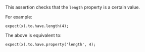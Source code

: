 This assertion checks that the `length` property is a certain value.

For example:

    expect(x).to.have.length(4);

The above is equivalent to:

    expect(x).to.have.property('length', 4);
